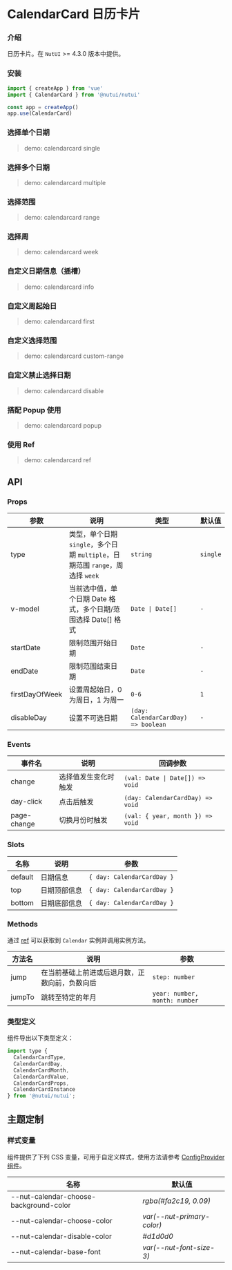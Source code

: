 # CalendarCard 日历卡片

### 介绍

日历卡片。在 `NutUI` >= 4.3.0 版本中提供。

### 安装

```js
import { createApp } from 'vue'
import { CalendarCard } from '@nutui/nutui'

const app = createApp()
app.use(CalendarCard)
```

### 选择单个日期

> demo: calendarcard single

### 选择多个日期

> demo: calendarcard multiple

### 选择范围

> demo: calendarcard range

### 选择周

> demo: calendarcard week

### 自定义日期信息（插槽）

> demo: calendarcard info

### 自定义周起始日

> demo: calendarcard first

### 自定义选择范围

> demo: calendarcard custom-range

### 自定义禁止选择日期

> demo: calendarcard disable

### 搭配 Popup 使用

> demo: calendarcard popup

### 使用 Ref

> demo: calendarcard ref

## API

### Props

| 参数 | 说明 | 类型 | 默认值 |
| --- | --- | --- | --- |
| type | 类型，单个日期 `single`，多个日期 `multiple`，日期范围 `range`，周选择 `week` | `string` | `single` |
| v-model | 当前选中值，单个日期 Date 格式，多个日期/范围选择 Date[] 格式 | `Date \| Date[]` | `-` |
| startDate | 限制范围开始日期 | `Date` | `-` |
| endDate | 限制范围结束日期 | `Date` | `-` |
| firstDayOfWeek | 设置周起始日，0 为周日，1 为周一 | `0-6` | `1` |
| disableDay | 设置不可选日期 | `(day: CalendarCardDay) => boolean` | `-` |

### Events

| 事件名 | 说明 | 回调参数 |
| --- | --- | --- |
| change | 选择值发生变化时触发 | `(val: Date \| Date[]) => void` | `-` |
| day-click | 点击后触发 | `(day: CalendarCardDay) => void` | `-` |
| page-change | 切换月份时触发 | `(val: { year, month }) => void` | `-` |

### Slots

| 名称 | 说明 | 参数 |
| --- | --- | --- |
| default | 日期信息 | `{ day: CalendarCardDay }` |
| top | 日期顶部信息 | `{ day: CalendarCardDay }` |
| bottom | 日期底部信息 | `{ day: CalendarCardDay }` |

### Methods

通过 [ref](https://vuejs.org/guide/essentials/template-refs.html) 可以获取到 `Calendar` 实例并调用实例方法。

| 方法名 | 说明 | 参数 |
| --- | --- | --- |
| jump | 在当前基础上前进或后退月数，正数向前，负数向后 | `step: number` |
| jumpTo | 跳转至特定的年月 | `year: number, month: number` |

### 类型定义

组件导出以下类型定义：

```js
import type {
  CalendarCardType,
  CalendarCardDay,
  CalendarCardMonth,
  CalendarCardValue,
  CalendarCardProps,
  CalendarCardInstance
} from '@nutui/nutui';
```

## 主题定制

### 样式变量

组件提供了下列 CSS 变量，可用于自定义样式，使用方法请参考 [ConfigProvider 组件](#/zh-CN/component/configprovider)。

| 名称 | 默认值 |
| --- | --- |
| --nut-calendar-choose-background-color | _rgba(#fa2c19, 0.09)_ |
| --nut-calendar-choose-color | _var(--nut-primary-color)_ |
| --nut-calendar-disable-color | _#d1d0d0_ |
| --nut-calendar-base-font | _var(--nut-font-size-3)_ |
